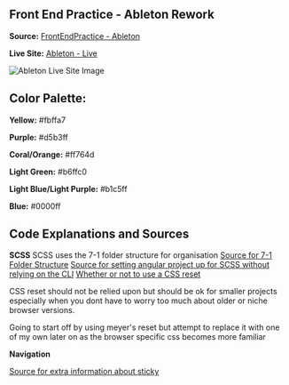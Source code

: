 ## Front End Practice - Ableton Rework

**Source:** [FrontEndPractice - Ableton](https://www.frontendpractice.com/project/ableton)

**Live Site:** [Ableton - Live](https://www.ableton.com/en/about/)

![Ableton Live Site Image](https://www.frontendpractice.com/static/62bbb1ccb81d988f14a524cb2007405e/709dc/58a92974-13a1-4dc8-82d1-748c92edf44f_fs-1.jpg)
## Color Palette:

**Yellow:** #fbffa7

**Purple:** #d5b3ff

**Coral/Orange:** #ff764d

**Light Green:** #b6ffc0

**Light Blue/Light Purple:** #b1c5ff

**Blue:** #0000ff


## Code Explanations and Sources

**SCSS**
SCSS uses the 7-1 folder structure for organisation 
[Source for 7-1 Folder Structure](https://itnext.io/structuring-your-sass-projects-c8d41fa55ed4)
[Source for setting angular project up for SCSS without relying on the CLI](https://medium.com/swlh/how-to-structure-scss-in-an-angular-app-a1b8a759a028)
[Whether or not to use a CSS reset](https://www.webfx.com/blog/web-design/should-you-reset-your-css/)

CSS reset should not be relied upon but should be ok for smaller projects especially when you dont have to worry too much about older or niche browser versions.

Going to start off by using meyer's reset but attempt to replace it with one of my own later on as the browser specific css becomes more familiar


**Navigation**

[Source for extra information about sticky](https://css-tricks.com/sticky-smooth-active-nav/)